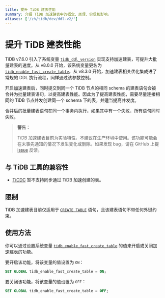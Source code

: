 ```yaml
---
title: 提升 TiDB 建表性能
summary: 介绍 TiDB 加速建表中的概念、原理、实现和影响。
aliases: ['/zh/tidb/dev/ddl-v2/']
---
```


# 提升 TiDB 建表性能

TiDB v7.6.0 引入了系统变量 [`tidb_ddl_version`](https://docs.pingcap.com/zh/tidb/v7.6/system-variables#tidb_ddl_version-从-v760-版本开始引入) 实现支持加速建表，可提升大批量建表的速度。从 v8.0.0 开始，该系统变量更名为 [`tidb_enable_fast_create_table`](/system-variables.md#tidb_enable_fast_create_table-从-v800-版本开始引入)。从 v8.3.0 开始，加速建表相关优化集成进了常规的 DDL 执行流程，同样通过该参数控制。

开启加速建表后，同时提交到同一个 TiDB 节点的相同 schema 的建表语句会被合并为批量建表语句，以提高建表性能。因此为了提高建表性能，需要尽量连接相同的 TiDB 节点并发创建同一个 schema 下的表，并适当提高并发度。

合并后的批量建表语句在同一个事务内执行，如果其中有一个失败，所有语句同时失败。

> **警告：**
>
> TiDB 加速建表目前为实验特性，不建议在生产环境中使用。该功能可能会在未事先通知的情况下发生变化或删除。如果发现 bug，请在 GitHub 上提 [issue](https://github.com/pingcap/tidb/issues) 反馈。

## 与 TiDB 工具的兼容性

- [TiCDC](/ticdc/ticdc-overview.md) 暂不支持同步通过 TiDB 加速创建的表。

## 限制

TiDB 加速建表目前仅适用于 [`CREATE TABLE`](/sql-statements/sql-statement-create-table.md) 语句，且该建表语句不带任何外键约束。

## 使用方法

你可以通过设置系统变量 [`tidb_enable_fast_create_table`](/system-variables.md#tidb_enable_fast_create_table-从-v800-版本开始引入) 的值来开启或关闭加速建表的功能。

要开启该功能，将该变量的值设置为 `ON`：

```sql
SET GLOBAL tidb_enable_fast_create_table = ON;
```

要关闭该功能，将该变量的值设置为 `OFF`：

```sql
SET GLOBAL tidb_enable_fast_create_table = OFF;
```
